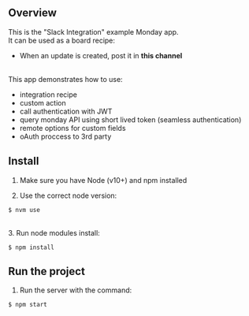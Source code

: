 ## Overview

This is the "Slack Integration" example Monday app.
<br>It can be used as a board recipe:

- When an update is created, post it in <b>this channel</b>

<br>This app demonstrates how to use:

- integration recipe
- custom action
- call authentication with JWT
- query monday API using short lived token (seamless authentication)
- remote options for custom fields
- oAuth proccess to 3rd party

## Install

1. Make sure you have Node (v10+) and npm installed

2. Use the correct node version:

```
$ nvm use
```

<br>
3. Run node modules install:

```
$ npm install
```

## Run the project

1. Run the server with the command:

```
$ npm start
```
